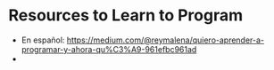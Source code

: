 # Resources to Learn to Program
- En español: https://medium.com/@reymalena/quiero-aprender-a-programar-y-ahora-qu%C3%A9-961efbc961ad
- 
